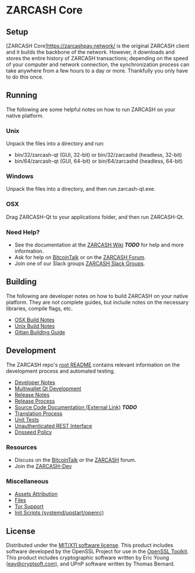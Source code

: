 ZARCASH Core
=====================

Setup
---------------------
[ZARCASH Core]https://zarcashpay.network/ is the original ZARCASH client and it builds the backbone of the network. However, it downloads and stores the entire history of ZARCASH transactions; depending on the speed of your computer and network connection, the synchronization process can take anywhere from a few hours to a day or more. Thankfully you only have to do this once.

Running
---------------------
The following are some helpful notes on how to run ZARCASH on your native platform.

### Unix

Unpack the files into a directory and run:

- bin/32/zarcash-qt (GUI, 32-bit) or bin/32/zarcashd (headless, 32-bit)
- bin/64/zarcash-qt (GUI, 64-bit) or bin/64/zarcashd (headless, 64-bit)

### Windows

Unpack the files into a directory, and then run zarcash-qt.exe.

### OSX

Drag ZARCASH-Qt to your applications folder, and then run ZARCASH-Qt.

### Need Help?

* See the documentation at the [ZARCASH Wiki](https://en.bitcoin.it/wiki/Main_Page) ***TODO***
for help and more information.
* Ask for help on [BitcoinTalk](https://bitcointalk.org/index.php?topic=1604893.0) or on the [ZARCASH Forum](https://google.forum.com/).
* Join one of our Slack groups [ZARCASH Slack Groups](https://google.slack.com/).

Building
---------------------
The following are developer notes on how to build ZARCASH on your native platform. They are not complete guides, but include notes on the necessary libraries, compile flags, etc.

- [OSX Build Notes](build-osx.md)
- [Unix Build Notes](build-unix.md)
- [Gitian Building Guide](gitian-building.md)

Development
---------------------
The ZARCASH repo's [root README](https://github.com/ZarcashPay/ZarcashCore/blob/master/README.md) contains relevant information on the development process and automated testing.

- [Developer Notes](developer-notes.md)
- [Multiwallet Qt Development](multiwallet-qt.md)
- [Release Notes](release-notes.md)
- [Release Process](release-process.md)
- [Source Code Documentation (External Link)](https://dev.visucore.com/bitcoin/doxygen/) ***TODO***
- [Translation Process](translation_process.md)
- [Unit Tests](unit-tests.md)
- [Unauthenticated REST Interface](REST-interface.md)
- [Dnsseed Policy](dnsseed-policy.md)

### Resources

* Discuss on the [BitcoinTalk](https://bitcointalk.org/index.php?topic=1604893.0) or the [ZARCASH](https://google.forum.com/) forum.
* Join the [ZARCASH-Dev](https://google.slack.com/) 

### Miscellaneous
- [Assets Attribution](assets-attribution.md)
- [Files](files.md)
- [Tor Support](tor.md)
- [Init Scripts (systemd/upstart/openrc)](init.md)

License
---------------------
Distributed under the [MIT/X11 software license](http://www.opensource.org/licenses/mit-license.php).
This product includes software developed by the OpenSSL Project for use in the [OpenSSL Toolkit](https://www.openssl.org/). This product includes
cryptographic software written by Eric Young ([eay@cryptsoft.com](mailto:eay@cryptsoft.com)), and UPnP software written by Thomas Bernard.
